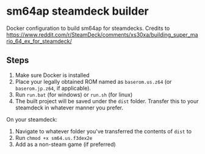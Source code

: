 # sm64ap steamdeck builder

Docker configuration to build sm64ap for steamdecks. Credits to https://www.reddit.com/r/SteamDeck/comments/xs30xa/building_super_mario_64_ex_for_steamdeck/

## Steps
1. Make sure Docker is installed
2. Place your legally obtained ROM named as `baserom.us.z64` (or `baserom.jp.z64`, if applicable).
3. Run `run.bat` (for windows) or `run.sh` (for linux)
4. The built project will be saved under the `dist` folder. Transfer this to your steamdeck in whatever manner you prefer.

On your steamdeck:
1. Navigate to whatever folder you've transferred the contents of `dist` to
2. Run `chmod +x sm64.us.f3dex2e`
3. Add as a non-steam game (if preferred)
